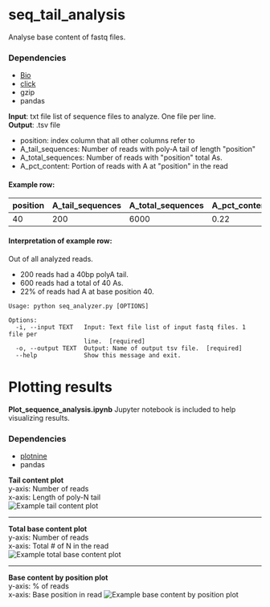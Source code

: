 # seq_tail_analysis
Analyse base content of fastq files.
### Dependencies
- [Bio](https://biopython.org/wiki/Download)
- [click](https://pypi.org/project/click/)
- gzip
- pandas

**Input**: txt file list of sequence files to analyze. One file per line.  
**Output**: .tsv file
- position: index column that all other columns refer to
- A_tail_sequences: Number of reads with poly-A tail of length "position"
- A_total_sequences: Number of reads with "position" total As.
- A_pct_content: Portion of reads with A at "position" in the read  

#### Example row:
position | A_tail_sequences | A_total_sequences | A_pct_content
--- | --- | --- | ---
 40 | 200 | 6000 | 0.22



#### Interpretation of example row:  
Out of all analyzed reads.
- 200 reads had a 40bp polyA tail.
- 600 reads had a total of 40 As.
- 22% of reads had A at base position 40.

```
Usage: python seq_analyzer.py [OPTIONS]

Options:
  -i, --input TEXT   Input: Text file list of input fastq files. 1 file per
                     line.  [required]
  -o, --output TEXT  Output: Name of output tsv file.  [required]
  --help             Show this message and exit.
  ```

# Plotting results

**Plot_sequence_analysis.ipynb** Jupyter notebook is included to help visualizing results.

### Dependencies
- [plotnine](https://plotnine.readthedocs.io/en/stable/installation.html)
- pandas

**Tail content plot**  
y-axis: Number of reads  
x-axis: Length of poly-N tail  
![Example tail content plot](github.com/swandro/seq_tail_analysis/images/Example_tails.png)  
___
**Total base content plot**  
y-axis: Number of reads  
x-axis: Total # of N in the read  
![Example total base content plot](github.com/swandro/seq_tail_analysis/images/Example_total_base_content.png)
___
**Base content by position plot**  
y-axis: % of reads  
x-axis: Base position in read
![Example base content by position plot](github.com/swandro/seq_tail_analysis/images/Example_content_by_position.png)
